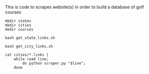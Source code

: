 
This is code to scrapes website(s) in order to build a database of golf courses


```
mkdir states
mkdir cities
mkdir courses

bash get_state_links.sh

bash get_city_links.sh

cat cities/*.links | 
    while read line; 
        do python scraper.py "$line"; 
    done
```

